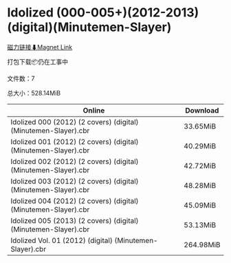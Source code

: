 # Idolized (000-005+)(2012-2013)(digital)(Minutemen-Slayer)

[磁力链接⬇Magnet Link](magnet:?xt=urn:btih:15ba1710a12a78191caa05b3bbec51d2e39649c1&dn=Idolized%20%28000-005%2B%29%282012-2013%29%28digital%29%28Minutemen-Slayer%29)

打包下载📦仍在工事中

文件数：7

总大小：528.14MiB

Online | Download
--- | ---
Idolized 000 (2012) (2 covers) (digital) (Minutemen-Slayer).cbr | 33.65MiB
Idolized 001 (2012) (2 covers) (digital) (Minutemen-Slayer).cbr | 40.29MiB
Idolized 002 (2012) (2 covers) (digital) (Minutemen-Slayer).cbr | 42.72MiB
Idolized 003 (2012) (2 covers) (digital) (Minutemen-Slayer).cbr | 48.28MiB
Idolized 004 (2012) (2 covers) (digital) (Minutemen-Slayer).cbr | 45.09MiB
Idolized 005 (2013) (2 covers) (digital) (Minutemen-Slayer).cbr | 53.13MiB
Idolized Vol. 01 (2012) (digital) (Minutemen-Slayer).cbr | 264.98MiB